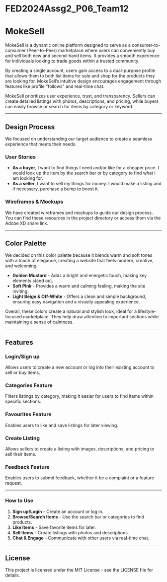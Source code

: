# FED2024Assg2_P06_Team12

# MokeSell

MokeSell is a dynamic online platform designed to serve as a consumer-to-consumer (Peer-to-Peer) marketplace where users can conveniently buy and sell both new and second-hand items. It provides a smooth experience for individuals looking to trade goods within a trusted community.

By creating a single account, users gain access to a dual-purpose profile that allows them to both list items for sale and shop for the products they are looking for. MokeSell’s intuitive design encourages engagement through features like profile "follows" and real-time chat.

MokeSell prioritizes user experience, trust, and transparency. Sellers can create detailed listings with photos, descriptions, and pricing, while buyers can easily browse or search for items by category or keyword.

---

## Design Process

We focused on understanding our target audience to create a seamless experience that meets their needs.

### User Stories

- **As a buyer**, I want to find things I need and/or like for a cheaper price. I would look up the item by the search bar or by category to find what I am looking for.
- **As a seller**, I want to sell my things for money. I would make a listing and if necessary, purchase a bump to boost it.

### Wireframes & Mockups
We have created wireframes and mockups to guide our design process. You can find these resources in the project directory or access them via the Adobe XD share link.

---

## Color Palette

We decided on this color palette because it blends warm and soft tones with a touch of elegance, creating a website that feels modern, creative, and welcoming.

- **Golden Mustard** - Adds a bright and energetic touch, making key elements stand out.
- **Soft Pink** - Provides a warm and calming feeling, making the site inviting.
- **Light Beige & Off-White** - Offers a clean and simple background, ensuring easy navigation and a visually appealing experience.

Overall, these colors create a natural and stylish look, ideal for a lifestyle-focused marketplace. They help draw attention to important sections while maintaining a sense of calmness.

---

## Features

### Login/Sign up
Allows users to create a new account or log into their existing account to sell or buy items.

### Categories Feature
Filters listings by category, making it easier for users to find items within specific sections.

### Favourites Feature
Enables users to like and save listings for later viewing.

### Create Listing
Allows sellers to create a listing with images, descriptions, and pricing to sell their items.

### Feedback Feature
Enables users to submit feedback, whether it be a complaint or a feature request.

---

### How to Use
1. **Sign up/Login** - Create an account or log in.
2. **Browse/Search Items** - Use the search bar or categories to find products.
3. **Like Items** - Save favorite items for later.
4. **Sell Items** - Create listings with photos and descriptions.
5. **Chat & Engage** - Communicate with other users via real-time chat.

---

## License
This project is licensed under the MIT License - see the LICENSE file for details.
